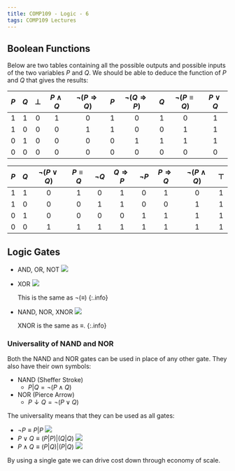 ```yaml
---
title: COMP109 - Logic - 6
tags: COMP109 Lectures
---
```

## Boolean Functions
Below are two tables containing all the possible outputs and possible inputs of the two variables $P$ and $Q$. We should be able to deduce the function of $P$ and $Q$ that gives the results:

| $P$ | $Q$ | $\bot$ | $P\wedge Q$ | $\neg(P\Rightarrow Q)$ | $P$ | $\neg(Q\Rightarrow P)$ | $Q$ | $\neg(P\equiv Q)$ | $P\vee Q$ |
| :-: | :-: | :-: | :-: | :-: | :-: | :-: | :-: | :-: | :-: |
| 1 | 1 | 0 | 1 | 0 | 1 | 0 | 1 | 0 | 1 |
| 1 | 0 | 0 | 0 | 1 | 1 | 0 | 0 | 1 | 1 |
| 0 | 1 | 0 | 0 | 0 | 0 | 1 | 1 | 1 | 1 |
| 0 | 0 | 0 | 0 | 0 | 0 | 0 | 0 | 0 | 0 |

| $P$ | $Q$ | $\neg(P\vee Q)$ | $P\equiv Q$ | $\neg Q$ | $Q\Rightarrow P$ | $\neg P$ | $P\Rightarrow Q$ | $\neg(P\wedge Q)$ | $\top$ |
| :-: | :-: | :-: | :-: | :-: | :-: | :-: | :-: | :-: | :-: |
| 1 | 1 | 0 | 1 | 0 | 1 | 0 | 1 | 0 | 1 |
| 1 | 0 | 0 | 0 | 1 | 1 | 0 | 0 | 1 | 1 |
| 0 | 1 | 0 | 0 | 0 | 0 | 1 | 1 | 1 | 1 |
| 0 | 0 | 1 | 1 | 1 | 1 | 1 | 1 | 1 | 1 |

## Logic Gates
* AND, OR, NOT
	![]({{site.baseurl}}/assets/COMP107/Lectures/2020-12-07-2-1.svg)
* XOR
	![]({{site.baseurl}}/assets/COMP107/Lectures/2020-12-07-2-1.svg)
	
	This is the same as $\neg(\equiv)$
	{:.info}
* NAND, NOR, XNOR
	![]({{site.baseurl}}/assets/COMP107/Lectures/2020-12-07-2-1.svg)
	
	XNOR is the same as $\equiv$.
	{:.info}

### Universality of NAND and NOR
Both the NAND and NOR gates can be used in place of any other gate. They also have their own symbols:

* NAND (Sheffer Stroke)
	* $P\vert Q=\neg(P\wedge Q)$
* NOR (Pierce Arrow)
	* $P\downarrow Q=\neg(P\vee Q)$
	
The universality means that they can be used as all gates:

* $\neg P \equiv P\vert P$
	![]({{site.baseurl}}/assets/COMP107/Lectures/2020-12-07-2-4.svg)
* $P\vee Q\equiv (P\vert P)\vert(Q\vert Q)$
	![]({{site.baseurl}}/assets/COMP107/Lectures/2020-12-07-2-5.svg)
* $P\wedge Q\equiv (P\vert Q)\vert(P\vert Q)$
	![]({{site.baseurl}}/assets/COMP107/Lectures/2020-12-07-2-6.svg)
	
By using a single gate we can drive cost down through economy of scale.